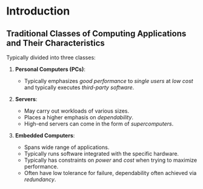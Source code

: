 # Introduction

## Traditional Classes of Computing Applications and Their Characteristics

Typically divided into three classes:

1. **Personal Computers (PCs)**:

    - Typically emphasizes *good performance* to *single users* at *low cost*
      and typically executes *third-party software*.

2. **Servers**:

    - May carry out workloads of various sizes.
    - Places a higher emphasis on *dependability*.
    - High-end servers can come in the form of *supercomputers*.

3. **Embedded Computers**:

    - Spans wide range of applications.
    - Typically runs software integrated with the specific hardware.
    - Typically has constraints on *power* and *cost* when trying to maximize
      performance.
    - Often have low tolerance for failure, dependability often achieved via
      *redundancy*.
